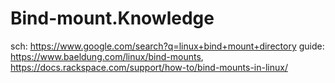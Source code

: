 # Bind-mount.Knowledge
sch: https://www.google.com/search?q=linux+bind+mount+directory guide: https://www.baeldung.com/linux/bind-mounts, https://docs.rackspace.com/support/how-to/bind-mounts-in-linux/
